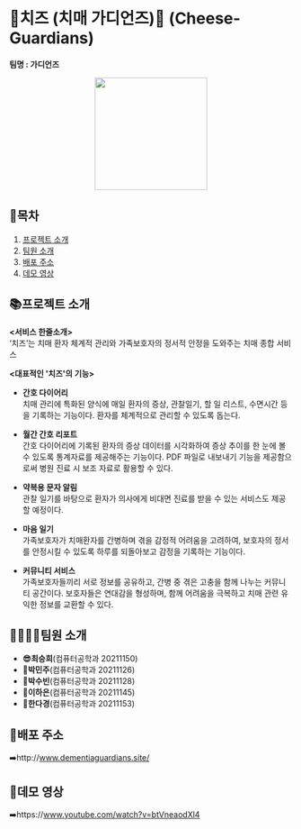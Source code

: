 # 🧀치즈 (치매 가디언즈)🧀 (Cheese-Guardians)
<b> 팀명 : 가디언즈</b>
<p align="center">
  <img src="https://user-images.githubusercontent.com/80445246/245830427-cdd7d976-233b-4f13-bf4c-a9599c9999d8.png" style="width:200px; height:200px">
 </p>

## 📖목차
1. [프로젝트 소개](#프로젝트-소개)
2. [팀원 소개](#팀원-소개)
3. [배포 주소](#배포-주소)
4. [데모 영상](#데모-영상)



## 📚프로젝트 소개
<b><서비스 한줄소개></b> <br>
 ‘치즈’는 치매 환자 체계적 관리와 가족보호자의 정서적 안정을 도와주는 치매 종합 서비스

<b><대표적인 '치즈'의 기능></b> <br>
- <b>간호 다이어리</b> <br> 
  치매 관리에 특화된 양식에 매일 환자의 증상, 관찰일기, 할 일 리스트, 수면시간 등을 기록하는 기능이다. 환자를 체계적으로 관리할 수 있도록 돕는다.

- <b>월간 간호 리포트</b> <br>
  간호 다이어리에 기록된 환자의 증상 데이터를 시각화하여 증상 추이를 한 눈에  볼 수 있도록  통계자료를 제공해주는 기능이다. PDF 파일로 내보내기 기능을 제공함으로써 병원 진료 시 보조 자료로 활용할 수 있다.

- <b>약복용 문자 알림</b> <br>
관찰 일기를 바탕으로 환자가 의사에게 비대면 진료를 받을 수 있는 서비스도 제공할 예정이다.

- <b>마음 일기</b> <br>
가족보호자가 치매환자를 간병하며 겪을 감정적 어려움을 고려하여, 보호자의 정서를 안정시킬 수 있도록 하루를 되돌아보고 감정을 기록하는 기능이다.

- <b>커뮤니티 서비스</b> <br>
 가족보호자들끼리 서로 정보를 공유하고, 간병 중 겪은 고충을 함께 나누는 커뮤니티 공간이다. 보호자들은 연대감을 형성하며, 함께 어려움을 극복하고 치매 관련 유익한 정보를 교환할 수 있다. 

## 👨‍👩‍👧‍👦팀원 소개
- <b>😎최승희</b>(컴퓨터공학과 20211150) <br>
- <b>🫡박민주</b>(컴퓨터공학과 20211126) <br>
- <b>🫡박수빈</b>(컴퓨터공학과 20211128)  <br>
- <b>🫡이하은</b>(컴퓨터공학과 20211145) <br>
- <b>🫡한다경</b>(컴퓨터공학과 20211153)  <br>
  

## 🔎배포 주소
➡️http://www.dementiaguardians.site/
  
## 🔗데모 영상
➡️https://www.youtube.com/watch?v=btVneaodXl4


  
